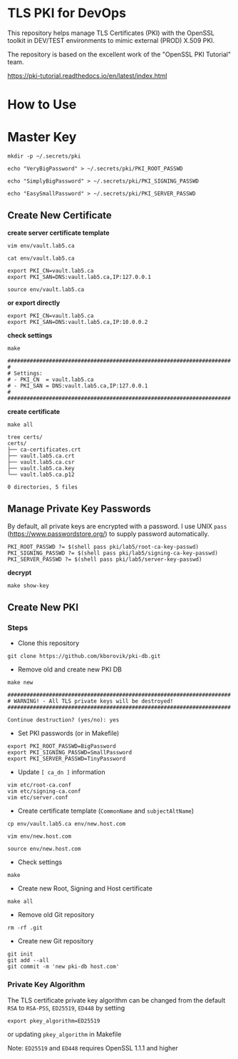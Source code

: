 # TLS PKI for DevOps

This repository helps manage TLS Certificates (PKI) with the OpenSSL toolkit in DEV/TEST environments to mimic external (PROD) X.509 PKI.

The repository is based on the excellent work of the "OpenSSL PKI Tutorial" team.

https://pki-tutorial.readthedocs.io/en/latest/index.html

# How to Use

# Master Key

```
mkdir -p ~/.secrets/pki
```

```
echo "VeryBigPassword" > ~/.secrets/pki/PKI_ROOT_PASSWD
```

```
echo "SimplyBigPassword" > ~/.secrets/pki/PKI_SIGNING_PASSWD
```

```
echo "EasySmallPassword" > ~/.secrets/pki/PKI_SERVER_PASSWD
```

## Create New Certificate

**create server certificate template**

```
vim env/vault.lab5.ca
```

```
cat env/vault.lab5.ca

export PKI_CN=vault.lab5.ca
export PKI_SAN=DNS:vault.lab5.ca,IP:127.0.0.1
```

```
source env/vault.lab5.ca
```

**or export directly**

```
export PKI_CN=vault.lab5.ca
export PKI_SAN=DNS:vault.lab5.ca,IP:10.0.0.2
```

**check settings**

```
make
```

```
######################################################################
#
# Settings:
# - PKI_CN  = vault.lab5.ca
# - PKI_SAN = DNS:vault.lab5.ca,IP:127.0.0.1
#
######################################################################
```

**create certificate**

```
make all
```

```
tree certs/
certs/
├── ca-certificates.crt
├── vault.lab5.ca.crt
├── vault.lab5.ca.csr
├── vault.lab5.ca.key
└── vault.lab5.ca.p12

0 directories, 5 files
```

## Manage Private Key Passwords

By default, all private keys are encrypted with a password. I use UNIX `pass` (https://www.passwordstore.org/) to supply password automatically.

```
PKI_ROOT_PASSWD ?= $(shell pass pki/lab5/root-ca-key-passwd)
PKI_SIGNING_PASSWD ?= $(shell pass pki/lab5/signing-ca-key-passwd)
PKI_SERVER_PASSWD ?= $(shell pass pki/lab5/server-key-passwd)
```

**decrypt**

```
make show-key
```

## Create New PKI

### Steps

- Clone this repository

```
git clone https://github.com/kborovik/pki-db.git
```

- Remove old and create new PKI DB

```
make new

######################################################################
# WARNING! - All TLS private keys will be destroyed!
######################################################################

Continue destruction? (yes/no): yes

```

- Set PKI passwords (or in Makefile)

```
export PKI_ROOT_PASSWD=BigPassword
export PKI_SIGNING_PASSWD=SmallPassword
export PKI_SERVER_PASSWD=TinyPassword
```

- Update `[ ca_dn ]` information

```
vim etc/root-ca.conf
vim etc/signing-ca.conf
vim etc/server.conf
```

- Create certificate template (`CommonName` and `subjectAltName`)

```
cp env/vault.lab5.ca env/new.host.com
```

```
vim env/new.host.com
```

```
source env/new.host.com
```

- Check settings

```
make
```

- Create new Root, Signing and Host certificate

```
make all
```

- Remove old Git repository

```
rm -rf .git
```

- Create new Git repository

```
git init
git add --all
git commit -m 'new pki-db host.com'
```

### Private Key Algorithm

The TLS certificate private key algorithm can be changed from the default `RSA` to `RSA-PSS`, `ED25519`, `ED448` by setting

```
export pkey_algorithm=ED25519
```

or updating `pkey_algorithm` in Makefile

Note: `ED25519` and `ED448` requires OpenSSL 1.1.1 and higher
